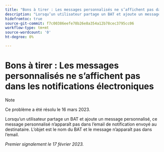 ```yaml
---
title: "Bons à tirer : Les messages personnalisés ne s’affichent pas dans les notifications électroniques"
description: "Lorsqu’un utilisateur partage un BAT et ajoute un message personnalisé, ce message personnalisé n’apparaît pas dans l’email de notification envoyé au destinataire. L’objet est le nom du BAT et le message n’apparaît pas dans l’email."
hidefromtoc: true
source-git-commit: f7c00386eefe78b26e8a354a12b78cec3795cc06
workflow-type: tm+mt
source-wordcount: '0'
ht-degree: 0%

---
```



# Bons à tirer : Les messages personnalisés ne s’affichent pas dans les notifications électroniques

>[!NOTE]
>
>Ce problème a été résolu le 16 mars 2023.

Lorsqu’un utilisateur partage un BAT et ajoute un message personnalisé, ce message personnalisé n’apparaît pas dans l’email de notification envoyé au destinataire. L’objet est le nom du BAT et le message n’apparaît pas dans l’email.

_Premier signalement le 17 février 2023._


